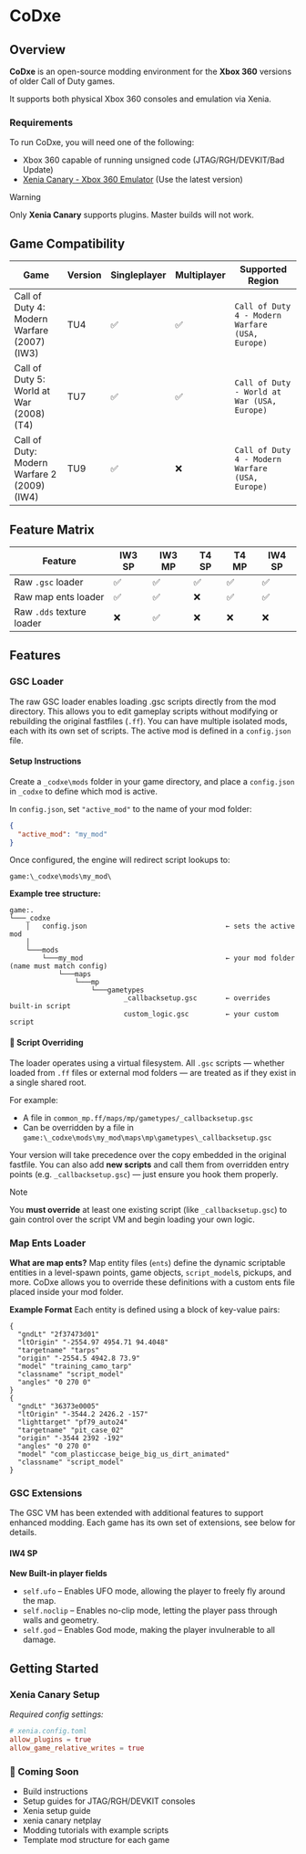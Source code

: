 # CoDxe

## Overview

**CoDxe** is an open-source modding environment for the **Xbox 360** versions of older Call of Duty games.

It supports both physical Xbox 360 consoles and emulation via Xenia.

### Requirements

To run CoDxe, you will need one of the following:

- Xbox 360 capable of running unsigned code (JTAG/RGH/DEVKIT/Bad Update)
- [Xenia Canary - Xbox 360 Emulator](https://github.com/xenia-canary/xenia-canary) (Use the latest version)

> [!WARNING]
> Only **Xenia Canary** supports plugins. Master builds will not work.

## Game Compatibility

| Game                                        | Version | Singleplayer       | Multiplayer        | Supported Region                                |
| ------------------------------------------- | ------- | ------------------ | ------------------ | ----------------------------------------------- |
| Call of Duty 4: Modern Warfare (2007) (IW3) | TU4     | :white_check_mark: | :white_check_mark: | `Call of Duty 4 - Modern Warfare (USA, Europe)` |
| Call of Duty 5: World at War (2008) (T4)    | TU7     | :white_check_mark: | :white_check_mark: | `Call of Duty - World at War (USA, Europe)`     |
| Call of Duty: Modern Warfare 2 (2009) (IW4) | TU9     | :white_check_mark: | :x:                | `Call of Duty 4 - Modern Warfare (USA, Europe)` |

## Feature Matrix

| Feature                   | IW3 SP             | IW3 MP             | T4 SP              | T4 MP              | IW4 SP             |
| ------------------------- | ------------------ | ------------------ | ------------------ | ------------------ | ------------------ |
| Raw `.gsc` loader         | :white_check_mark: | :white_check_mark: | :white_check_mark: | :white_check_mark: | :white_check_mark: |
| Raw map ents loader       | :white_check_mark: | :white_check_mark: | :x:                | :white_check_mark: | :white_check_mark: |
| Raw `.dds` texture loader | :x:                | :white_check_mark: | :x:                | :x:                | :x:                |

## Features

### GSC Loader

The raw GSC loader enables loading .gsc scripts directly from the mod directory. This allows you to edit gameplay scripts without modifying or rebuilding the original fastfiles (`.ff`). You can have multiple isolated mods, each with its own set of scripts. The active mod is defined in a `config.json` file.

#### Setup Instructions

Create a `_codxe\mods` folder in your game directory, and place a `config.json` in `_codxe` to define which mod is active.

In `config.json`, set `"active_mod"` to the name of your mod folder:

```json
{
  "active_mod": "my_mod"
}
```

Once configured, the engine will redirect script lookups to:

```
game:\_codxe\mods\my_mod\
```

**Example tree structure:**

```
game:.
└───_codxe
    │   config.json                                  ← sets the active mod
    │
    └───mods
        └───my_mod                                   ← your mod folder (name must match config)
            └───maps
                └───mp
                    └───gametypes
                            _callbacksetup.gsc       ← overrides built-in script
                            custom_logic.gsc         ← your custom script

```

#### :scroll: Script Overriding

The loader operates using a virtual filesystem. All `.gsc` scripts — whether loaded from `.ff` files or external mod folders — are treated as if they exist in a single shared root.

For example:

- A file in `common_mp.ff/maps/mp/gametypes/_callbacksetup.gsc`
- Can be overridden by a file in `game:\_codxe\mods\my_mod\maps\mp\gametypes\_callbacksetup.gsc`

Your version will take precedence over the copy embedded in the original fastfile. You can also add **new scripts** and call them from overridden entry points (e.g. `_callbacksetup.gsc`) — just ensure you hook them properly.

> [!NOTE]
> You **must override** at least one existing script (like `_callbacksetup.gsc`) to gain control over the script VM and begin loading your own logic.

### Map Ents Loader

**What are map ents?**
Map entity files (`ents`) define the dynamic scriptable entities in a level-spawn points, game objects, `script_model`s, pickups, and more. CoDxe allows you to override these definitions with a custom ents file placed inside your mod folder.

**Example Format**
Each entity is defined using a block of key-value pairs:

```
{
  "gndLt" "2f37473d01"
  "ltOrigin" "-2554.97 4954.71 94.4048"
  "targetname" "tarps"
  "origin" "-2554.5 4942.8 73.9"
  "model" "training_camo_tarp"
  "classname" "script_model"
  "angles" "0 270 0"
}
{
  "gndLt" "36373e0005"
  "ltOrigin" "-3544.2 2426.2 -157"
  "lighttarget" "pf79_auto24"
  "targetname" "pit_case_02"
  "origin" "-3544 2392 -192"
  "angles" "0 270 0"
  "model" "com_plasticcase_beige_big_us_dirt_animated"
  "classname" "script_model"
}
```

### GSC Extensions

The GSC VM has been extended with additional features to support enhanced modding. Each game has its own set of extensions, see below for details.

#### IW4 SP

**New Built-in player fields**

- `self.ufo` – Enables UFO mode, allowing the player to freely fly around the map.
- `self.noclip` – Enables no-clip mode, letting the player pass through walls and geometry.
- `self.god` – Enables God mode, making the player invulnerable to all damage.

## Getting Started

### Xenia Canary Setup

_Required config settings:_

```toml
# xenia.config.toml
allow_plugins = true
allow_game_relative_writes = true
```

### 🚧 Coming Soon

- Build instructions
- Setup guides for JTAG/RGH/DEVKIT consoles
- Xenia setup guide
- xenia canary netplay
- Modding tutorials with example scripts
- Template mod structure for each game
